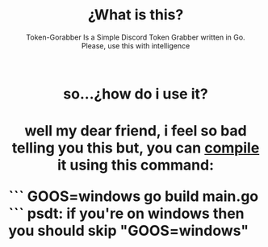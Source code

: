 <h1 align="center">¿What is this?</h1>
<p align="center">Token-Gorabber Is a Simple Discord Token Grabber written in Go.<br/>Please, use this with intelligence</p>

<br>

<h1 align="center">so...¿how do i use it?<h1>
<p align="center">well my dear friend, i feel so bad telling you this but, you can <a href="https://www.wikipedia.com/sexo">compile</a> it using this command:</p>
```
GOOS=windows go build main.go
```
psdt: if you're on windows then you should skip "GOOS=windows"
